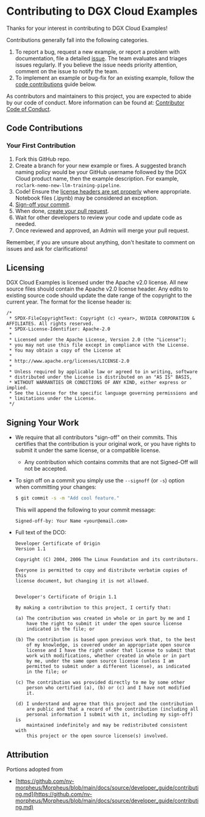 <!--
SPDX-FileCopyrightText: Copyright (c) 2025, NVIDIA CORPORATION & AFFILIATES. All rights reserved.
SPDX-License-Identifier: Apache-2.0

Licensed under the Apache License, Version 2.0 (the "License");
you may not use this file except in compliance with the License.
You may obtain a copy of the License at

http://www.apache.org/licenses/LICENSE-2.0

Unless required by applicable law or agreed to in writing, software
distributed under the License is distributed on an "AS IS" BASIS,
WITHOUT WARRANTIES OR CONDITIONS OF ANY KIND, either express or implied.
See the License for the specific language governing permissions and
limitations under the License.
-->

# Contributing to DGX Cloud Examples

Thanks for your interest in contributing to DGX Cloud Examples!

Contributions generally fall into the following categories.

1. To report a bug, request a new example, or report a problem with
    documentation, file a detailed [issue](https://github.com/NVIDIA/dgx-cloud-examples/issues/new/choose).
    The team evaluates and triages issues regularly.  If you believe the issue needs priority attention, 
    comment on the issue to notify the team.
2. To implement an example or bug-fix for an existing example, follow the 
    [code contributions](#code-contributions) guide below.

As contributors and maintainers to this project, you are expected to abide by our code of conduct.
More information can be found at: [Contributor Code of Conduct](./CODE_OF_CONDUCT.md).

## Code Contributions

### Your First Contribution

1. Fork this GitHub repo.
2. Create a branch for your new example or fixes. A suggested branch naming policy would be your GitHub username followed by the DGX Cloud product name, then
the example description. For example, ``roclark-nemo-new-llm-training-pipeline``.
3. Code! Ensure the [license headers are set properly](#licensing) where appropriate. Notebook files (.ipynb) may be considered an exception.
4. [Sign-off your commit](#signing-your-work).
4. When done, [create your pull request](https://github.com/NVIDIA/dgx-cloud-examples/compare).
5. Wait for other developers to review your code and update code as needed.
6. Once reviewed and approved, an Admin will merge your pull request.

Remember, if you are unsure about anything, don't hesitate to comment on issues and ask for clarifications!

## Licensing

DGX Cloud Examples is licensed under the Apache v2.0 license. All new source files should contain the Apache v2.0 license header. 
Any edits to existing source code should update the date range of the copyright to the current year. The format for the license header is:

```
/*
 * SPDX-FileCopyrightText: Copyright (c) <year>, NVIDIA CORPORATION & AFFILIATES. All rights reserved.
 * SPDX-License-Identifier: Apache-2.0
 *
 * Licensed under the Apache License, Version 2.0 (the "License");
 * you may not use this file except in compliance with the License.
 * You may obtain a copy of the License at
 *
 * http://www.apache.org/licenses/LICENSE-2.0
 *
 * Unless required by applicable law or agreed to in writing, software
 * distributed under the License is distributed on an "AS IS" BASIS,
 * WITHOUT WARRANTIES OR CONDITIONS OF ANY KIND, either express or implied.
 * See the License for the specific language governing permissions and
 * limitations under the License.
 */
 ```

## Signing Your Work

* We require that all contributors "sign-off" on their commits. This certifies that the contribution is your original work, or you have rights to submit it under the same license, or a compatible license.

  * Any contribution which contains commits that are not Signed-Off will not be accepted.

* To sign off on a commit you simply use the `--signoff` (or `-s`) option when committing your changes:
  ```bash
  $ git commit -s -m "Add cool feature."
  ```
  This will append the following to your commit message:
  ```
  Signed-off-by: Your Name <your@email.com>
  ```

* Full text of the DCO:

  ```
  Developer Certificate of Origin
  Version 1.1

  Copyright (C) 2004, 2006 The Linux Foundation and its contributors.

  Everyone is permitted to copy and distribute verbatim copies of this
  license document, but changing it is not allowed.


  Developer's Certificate of Origin 1.1

  By making a contribution to this project, I certify that:

  (a) The contribution was created in whole or in part by me and I
      have the right to submit it under the open source license
      indicated in the file; or

  (b) The contribution is based upon previous work that, to the best
      of my knowledge, is covered under an appropriate open source
      license and I have the right under that license to submit that
      work with modifications, whether created in whole or in part
      by me, under the same open source license (unless I am
      permitted to submit under a different license), as indicated
      in the file; or

  (c) The contribution was provided directly to me by some other
      person who certified (a), (b) or (c) and I have not modified
      it.

  (d) I understand and agree that this project and the contribution
      are public and that a record of the contribution (including all
      personal information I submit with it, including my sign-off) is
      maintained indefinitely and may be redistributed consistent with
      this project or the open source license(s) involved.
  ```

## Attribution

Portions adopted from

* [https://github.com/nv-morpheus/Morpheus/blob/main/docs/source/developer_guide/contributing.md](https://github.com/nv-morpheus/Morpheus/blob/main/docs/source/developer_guide/contributing.md)
